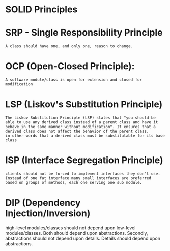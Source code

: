 # SOLID Principles

# SRP - Single Responsibility Principle
    
    A class should have one, and only one, reason to change.
     
# OCP (Open-Closed Principle): 

    A software module/class is open for extension and closed for modification
      
# LSP (Liskov's Substitution Principle)

    The Liskov Substitution Principle (LSP) states that "you should be able to use any derived class instead of a parent class and have it 
    behave in the same manner without modification". It ensures that a derived class does not affect the behavior of the parent class, 
    in other words that a derived class must be substitutable for its base class

# ISP (Interface Segregation Principle)
    
    clients should not be forced to implement interfaces they don't use. Instead of one fat interface many small interfaces are preferred 
    based on groups of methods, each one serving one sub module.

# DIP (Dependency Injection/Inversion)

   high-level modules/classes should not depend upon low-level modules/classes. Both should depend upon abstractions. Secondly, 
   abstractions should not depend upon details. Details should depend upon abstractions.
